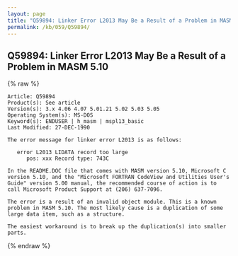 ```yaml
---
layout: page
title: "Q59894: Linker Error L2013 May Be a Result of a Problem in MASM 5.10"
permalink: /kb/059/Q59894/
---
```


## Q59894: Linker Error L2013 May Be a Result of a Problem in MASM 5.10

{% raw %}

	Article: Q59894
	Product(s): See article
	Version(s): 3.x 4.06 4.07 5.01.21 5.02 5.03 5.05
	Operating System(s): MS-DOS
	Keyword(s): ENDUSER | h_masm | mspl13_basic
	Last Modified: 27-DEC-1990
	
	The error message for linker error L2013 is as follows:
	
	   error L2013 LIDATA record too large
	      pos: xxx Record type: 743C
	
	In the README.DOC file that comes with MASM version 5.10, Microsoft C
	version 5.10, and the "Microsoft FORTRAN CodeView and Utilities User's
	Guide" version 5.00 manual, the recommended course of action is to
	call Microsoft Product Support at (206) 637-7096.
	
	The error is a result of an invalid object module. This is a known
	problem in MASM 5.10. The most likely cause is a duplication of some
	large data item, such as a structure.
	
	The easiest workaround is to break up the duplication(s) into smaller
	parts.

{% endraw %}
